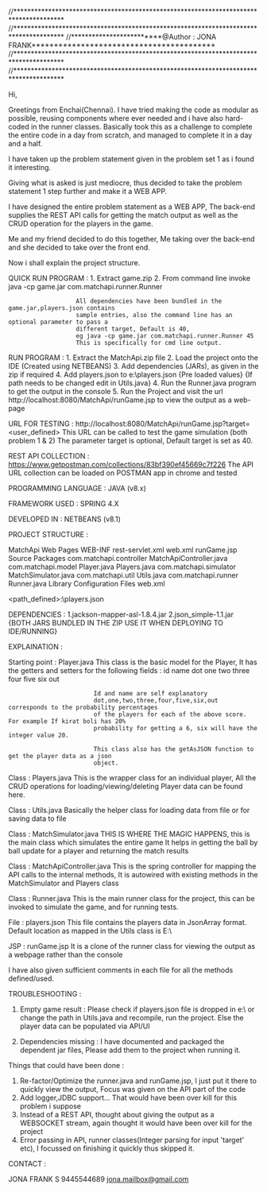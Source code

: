 //**************************************************************************************
//**************************************************************************************
//*************************@Author : JONA FRANK*****************************************
//**************************************************************************************
//**************************************************************************************

Hi,

Greetings from Enchai(Chennai). I have tried making the code as modular as possible, 
reusing components where ever needed and i have also hard-coded in the runner classes. 
Basically took this as a challenge to complete the entire code in a day from scratch, 
and managed to complete it in a day and a half.

I have taken up the problem statement given in the problem set 1 as i found it 
interesting.

Giving what is asked is just mediocre, thus decided to take the problem statement 1 step 
further and make it a WEB APP.

I have designed the entire problem statement as a WEB APP, The back-end supplies the REST
API calls for getting the match output as well as the CRUD operation for the players in 
the game.

Me and my friend decided to do this together, Me taking over the back-end and she decided
to take over the front end.

Now i shall explain the project structure.

QUICK RUN PROGRAM    : 1. Extract game.zip
					   2. From command line invoke java -cp game.jar com.matchapi.runner.Runner
					   
					   All dependencies have been bundled in the game.jar,players.json contains
					   sample entries, also the command line has an optional parameter to pass a
					   different target, Default is 40, 
					   eg java -cp game.jar com.matchapi.runner.Runner 45
					   This is specifically for cmd line output.  

RUN PROGRAM    		 : 1. Extract the MatchApi.zip file
					   2. Load the project onto the IDE (Created using NETBEANS)
					   3. Add dependencies (JARs), as given in the zip if required
					   4. Add players.json to e:\players.json {Pre loaded values} {If 
					      path needs to be changed edit in Utils.java}
					   4. Run the Runner.java program to get the output in the console
					   5. Run the Project and visit the url 
					      http://localhost:8080/MatchApi/runGame.jsp to view the output 
					      as a web-page

URL FOR TESTING      : http://localhost:8080/MatchApi/runGame.jsp?target=<user_defined>
					   This URL can be called to test the game simulation (both problem 
					   1 & 2) The parameter target is optional, Default target is set 
					   as 40.

REST API COLLECTION  : https://www.getpostman.com/collections/83bf390ef45669c7f226
                       The API URL collection can be loaded on POSTMAN app in chrome
                       and tested

PROGRAMMING LANGUAGE : JAVA (v8.x)

FRAMEWORK USED       : SPRING 4.X

DEVELOPED IN         : NETBEANS (v8.1) 

PROJECT STRUCTURE    :

MatchApi
	Web Pages
		WEB-INF
			rest-servlet.xml
			web.xml
		runGame.jsp
	Source Packages
		com.matchapi.controller
			MatchApiController.java
		com.matchapi.model
			Player.java
			Players.java
		com.matchapi.simulator
			MatchSimulator.java
		com.matchapi.util
			Utils.java
		com.matchapi.runner
			Runner.java
	Library
	Configuration Files
		web.xml

<path_defined>:\players.json

DEPENDENCIES        : 1.jackson-mapper-asl-1.8.4.jar <FOR SPRING AUTO PARSING HTML RESPONSE AS JSON>
                      2.json_simple-1.1.jar          <FOR JSONObject AND JSONArray OBJECTS>          
                      {BOTH JARS BUNDLED IN THE ZIP USE IT WHEN DEPLOYING TO IDE/RUNNING}

EXPLAINATION        :

Starting point : Player.java
							This class is the basic model for the Player, It has the getters and setters 
							for the following fields :
							id
							name
							dot
							one
							two
							three
							four
							five
							six
							out

							Id and name are self explanatory
							dot,one,two,three,four,five,six,out corresponds to the probability percentages
							of the players for each of the above score. For example If kirat boli has 20% 
							probability for getting a 6, six will have the integer value 20.

							This class also has the getAsJSON function to get the player data as a json 
							object.

Class          : Players.java
							This is the wrapper class for an individual player, All the CRUD operations
							for loading/viewing/deleting Player data can be found here.

Class          : Utils.java
							Basically the helper class for loading data from file or for saving data to file

Class          : MatchSimulator.java
							THIS IS WHERE THE MAGIC HAPPENS, this is the main class which simulates the entire game
							It helps in getting the ball by ball update for a player and returning the match results

Class          : MatchApiController.java
							This is the spring controller for mapping the API calls to the internal methods, It is 
							autowired with existing methods in the MatchSimulator and Players class

Class          : Runner.java
							This is the main runner class for the project, this can be invoked to simulate the
							game, and for running tests.

File           : players.json
							This file contains the players data in JsonArray format. Default location as mapped in the Utils
							class is E:\

JSP            : runGame.jsp
							It is a clone of the runner class for viewing the output as a webpage rather than the console


I have also given sufficient comments in each file for all the methods defined/used.

TROUBLESHOOTING      :

1. Empty game result : 
						Please check if players.json file is dropped in e:\ or change the path in Utils.java and recompile,
						run the project. Else the player data can be populated via API/UI

2. Dependencies missing :
						I have documented and packaged the dependent jar files, Please add them to the project when running it.	


Things that could have been done :

1. Re-factor/Optimize the runner.java and runGame.jsp, I just put it there to quickly view the output, Focus was given on the API 
   part of the code
2. Add logger,JDBC support... That would have been over kill for this problem i suppose
3. Instead of a REST API, thought about giving the output as a WEBSOCKET stream, again thought it would have been over kill for 
   the project
4. Error passing in API, runner classes(Integer parsing for input 'target' etc), I focussed on finishing it quickly thus skipped it.


CONTACT :

JONA FRANK S
9445544689
jona.mailbox@gmail.com
